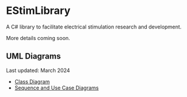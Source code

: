# EStimLibrary
A C# library to facilitate electrical stimulation research and development.

More details coming soon.

## UML Diagrams
Last updated: March 2024
* [Class Diagram](https://lucid.app/lucidchart/298700bf-4e2e-4c7d-bb06-76365f1efb98/edit?viewport_loc=-7329%2C-1594%2C17982%2C8602%2C0_0&invitationId=inv_11b76774-377e-4967-87a5-c173614a4ef3)
* [Sequence and Use Case Diagrams](https://lucid.app/lucidchart/e774e654-27e9-4168-aee4-39f6f8133738/edit?viewport_loc=-403%2C-342%2C1628%2C779%2C0_0&invitationId=inv_cb3b6cf3-cb84-4091-bd72-88547d50cb3e)
